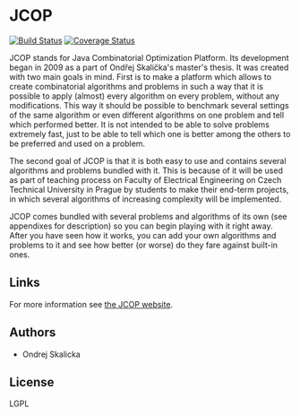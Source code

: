 # JCOP
[![Build Status](https://travis-ci.org/cvut/JCOP.png?branch=master)](https://travis-ci.org/cvut/JCOP) [![Coverage Status](https://coveralls.io/repos/cvut/JCOP/badge.png?branch=master)](https://coveralls.io/r/cvut/JCOP?branch=master)

JCOP stands for Java Combinatorial Optimization Platform. Its development began in 2009 as a part of Ondřej Skalička's master's thesis. It was created with two main goals in mind. First is to make a platform which allows to create combinatorial algorithms and problems in such a way that it is possible to apply (almost) every algorithm on every problem, without any modifications. This way it should be possible to benchmark several settings of the same algorithm or even different algorithms on one problem and tell which performed better. It is not intended to be able to solve problems extremely fast, just to be able to tell which one is better among the others to be preferred and used on a problem.

The second goal of JCOP is that it is both easy to use and contains several algorithms and problems bundled with it. This is because of it will be used as part of teaching process on Faculty of Electrical Engineering on Czech Technical University in Prague by students to make their end-term projects, in which several algorithms of increasing complexity will be implemented.

JCOP comes bundled with several problems and algorithms of its own (see appendixes for description) so you can begin playing with it right away. After you have seen how it works, you can add your own algorithms and problems to it and see how better (or worse) do they fare against built-in ones.

## Links

For more information see [the JCOP website](http://jcop.sourceforge.net/).

## Authors

 * Ondrej Skalicka

## License

LGPL
